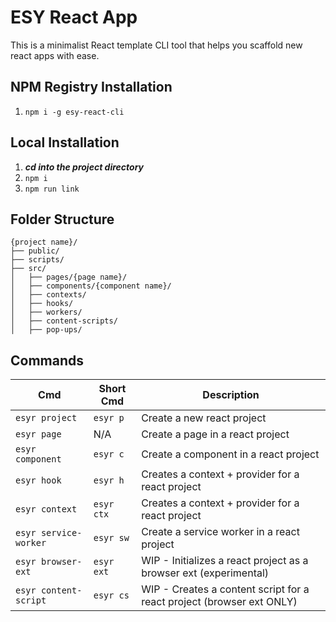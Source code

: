 # ESY React App
This is a minimalist React template CLI tool that helps you scaffold new react apps with ease.

## NPM Registry Installation
1. `npm i -g esy-react-cli`

## Local Installation
1. ___cd into the project directory___
2. `npm i`
3. `npm run link`

## Folder Structure
```
{project name}/
├── public/
├── scripts/
├── src/
│   ├── pages/{page name}/
│   ├── components/{component name}/
│   ├── contexts/
│   ├── hooks/
│   ├── workers/
│   ├── content-scripts/
│   ├── pop-ups/
```

## Commands
| Cmd | Short Cmd | Description |
| --- | --- | --- |
| `esyr project` | `esyr p` | Create a new react project |
| `esyr page` | N/A | Create a page in a react project |
| `esyr component` | `esyr c` | Create a component in a react project |
| `esyr hook` | `esyr h` | Creates a context + provider for a react project |
| `esyr context` | `esyr ctx` | Creates a context + provider for a react project |
| `esyr service-worker` | `esyr sw` | Create a service worker in a react project |
| `esyr browser-ext` | `esyr ext` | WIP - Initializes a react project as a browser ext (experimental) |
| `esyr content-script` | `esyr cs` | WIP - Creates a content script for a react project (browser ext ONLY) |
